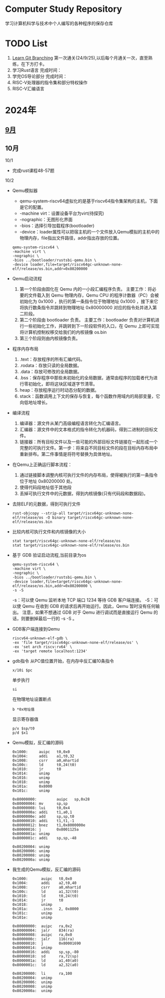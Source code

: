 # Computer Study Repository
学习计算机科学与技术中个人编写的各种程序的保存仓库

# TODO List
1. [Learn Git Branching](https://learngitbranching.js.org/?locale=zh_CN) 第一次通关(24/9/25),以后每个月通关一次，直至熟练，在下方打卡。
2. 学习Rust语言 完成时间：
3. 学完OS导论部分 完成时间：
4. RISC-V处理器的指令集和部分特权操作
5. RISC-V汇编语言

# 2024年
## [9月](./log/2024-9.md)

## 10月
10/1
* 完成rust课程48-57题

10/2
* Qemu模拟器
    * qemu-system-riscv64虚拟化的是基于riscv64指令集架构的主机，下面是它的配置。
    * -machine virt：设置设备平台为virt(待探究)
    * -nographic：无图形化界面
    * -bios：选择引导加载程序(bootloader)
    * -device：loader属性可以把宿主机的一个文件放入Qemu模拟的主机中的物理内存，file指出文件路径，addr指出存放的位置。
    ```
    qemu-system-riscv64 \
    -machine virt \
    -nographic \
    -bios ../bootloader/rustsbi-qemu.bin \
    -device loader,file=target/riscv64gc-unknown-none-elf/release/os.bin,addr=0x80200000
    ```
* Qemu启动流程
    1. 第一个阶段由固化在 Qemu 内的一小段汇编程序负责。
    主要工作：将必要的文件载入到 Qemu 物理内存，Qemu CPU 的程序计数器（PC）会被初始化为 0x1000 ，执行的第一条指令位于物理地址 0x1000 ，接下来它将执行数条指令并跳转到物理地址 0x80000000 对应的指令处并进入第二阶段。
    2. 第二个阶段由 bootloader 负责。
    主要工作：bootloader 负责对计算机进行一些初始化工作，并跳转到下一阶段软件的入口，在 Qemu 上即可实现将计算机控制权移交给我们的内核镜像 os.bin
    3. 第三个阶段则由内核镜像负责。
* 程序内存布局
    1. .text：存放程序的所有汇编代码。
    2. .rodata：存放只读的全局数据。
    3. .data：存放可修改的全局数据。
    4. .bss：保存程序中那些未初始化的全局数据，通常由程序的加载者代为进行零初始化，即将这块区域逐字节清零。
    5. heap：存放程序运行时动态分配的数据。
    6. stack：函数调用上下文的保存与恢复，每个函数作用域内的局部变量，它向低地址增长。
* 编译流程
    1. 编译器：源文件从某门高级编程语言转化为汇编语言。
    2. 汇编器：源文件中的文本格式的指令转化为机器码，得到二进制的目标文件。
    3. 链接器：所有目标文件以及一些可能的外部目标文件链接在一起形成一个完整的可执行文件。第一步：将来自不同目标文件的段在目标内存布局中重新排布。第二件事情是将符号替换为具体地址。
* 在Qemu上正确运行脚本流程：
    1. 通过链接脚本调整内核可执行文件的内存布局，使得被执行的第一条指令位于地址 0x80200000 处。
    2. 使得代码段地址低于其他段
    3. 丢掉可执行文件中的元数据，得到内核镜像(只有代码段和数据段)。

* 去除ELF的元数据，得到可执行文件
    ```
    rust-objcopy --strip-all target/riscv64gc-unknown-none-elf/release/os -O binary target/riscv64gc-unknown-none-elf/release/os.bin
    ```
* 比较内核可执行文件和内核镜像的大小
    ```
    stat target/riscv64gc-unknown-none-elf/release/os
    stat target/riscv64gc-unknown-none-elf/release/os.bin
    ```
* 基于 GDB 验证启动流程,当前目录为os
    ```
    qemu-system-riscv64 \
    -machine virt \
    -nographic \
    -bios ../bootloader/rustsbi-qemu.bin \
    -device loader,file=target/riscv64gc-unknown-none-elf/release/os.bin,addr=0x80200000 \
    -s -S
    ```
    -s：可以使 Qemu 监听本地 TCP 端口 1234 等待 GDB 客户端连接。
    -S：可以使 Qemu 在收到 GDB 的请求后再开始运行。因此，Qemu 暂时没有任何输出。
    注意，如果不想通过 GDB 对于 Qemu 进行调试而是直接运行 Qemu 的话，则要删掉最后一行的 -s -S 。

* GDB客户端连接到Qemu
    ```
    riscv64-unknown-elf-gdb \
    -ex 'file target/riscv64gc-unknown-none-elf/release/os' \
    -ex 'set arch riscv:rv64' \
    -ex 'target remote localhost:1234'
    ```

* gdb指令
    从PC值位置开始，在内存中反汇编10条指令
    ```
    x/10i $pc
    ```
    单步执行
    ```
    si
    ```
    在物理地址设置断点
    ```
    b *0x地址值
    ```
    显示寄存器值
    ```
    p/x $sp/t0
    p/d $x1
    ```

* Qemu模拟，反汇编的源码
    ```
    0x1000:     auipc   t0,0x0
    0x1004:     addi    a1,t0,32
    0x1008:     csrr    a0,mhartid
    0x100c:     ld      t0,24(t0)
    0x1010:     jr      t0
    0x1014:     unimp
    0x1016:     unimp
    0x1018:     unimp
    0x101a:     0x8000
    0x101c:     unimp

    0x80000000:         auipc   sp,0x28
    0x80000004: mv      sp,sp
    0x80000008: lui     t0,0x4
    0x8000000a: addi    t1,a0,1
    0x8000000e: add     sp,sp,t0
    0x80000010: addi    t1,t1,-1
    0x80000012: bnez    t1,0x8000000e
    0x80000016: j       0x8001125a
    0x8000001a: unimp
    0x8000001c: addi    sp,sp,-48

    0x80200004: unimp
    0x80200006: unimp
    0x80200008: unimp
    0x8020000a: unimp
    ```

* 我生成的Qemu模拟，反汇编的源码
    ```
    0x1000:      auipc   t0,0x0
    0x1004:      addi    a2,t0,40
    0x1008:      csrr    a0,mhartid
    0x100c:      ld      a1,32(t0)
    0x1010:      ld      t0,24(t0)
    0x1014:      jr      t0
    0x1018:      unimp
    0x101a:      .insn   2, 0x8000
    0x101c:      unimp
    0x101e:      unimp

    0x80000000:  auipc   ra,0x2
    0x80000004:  jalr    834(ra)
    0x80000008:  auipc   ra,0x0
    0x8000000c:  jalr    116(ra)
    0x80000010:  j       0x80001690
    0x80000014:  unimp
    0x80000016:  addi    sp,sp,-80
    0x80000018:  sd      ra,72(sp)
    0x8000001a:  ld      a1,40(a0)
    0x8000001c:  ld      a2,32(a0)

    0x80200000:  li      ra,100
    0x80200004:  unimp
    0x80200006:  unimp
    0x80200008:  unimp
    0x8020000a:  unimp
    ```

